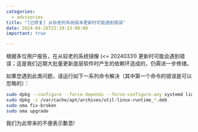 ```yaml
---
categories:
  - advisories
title: "[已修复] 从较老的系统版本更新时可能遇到错误"
date: 2024-04-26T22:19:13-08:00
important: true

---
```


根据多位用户报告，在从较老的系统镜像 (<= 20240331) 更新时可能会遇到错误；这是我们近期大批量更新底层软件时产生的依赖环造成的，仍需进一步修缮。

如果您遇到此类问题，请运行如下一系列命令解决（其中第一个命令的错误是可以忽略的）：

```bash
sudo dpkg --configure --force-depends --force-configure-any systemd linux-pam
sudo dpkg -i /var/cache/apt/archives/util-linux-runtime_*.deb
sudo oma fix-broken
sudo oma upgrade
```

我们为此带来的不便表示歉意!

